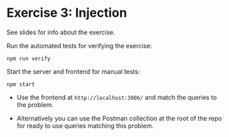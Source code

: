 # Exercise 3: Injection

See slides for info about the exercise.

Run the automated tests for verifying the exercise:

`npm run verify`

Start the server and frontend for manual tests:

`npm start`

- Use the frontend at `http://localhost:3006/` and match the queries to the problem.

- Alternatively you can use the Postman collection at the root of the repo for ready to use queries matching this problem.
